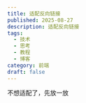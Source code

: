 ```yaml
---
title: 适配反向链接
published: 2025-08-27
description: 适配反向链接
tags:
  - 技术
  - 思考
  - 教程
  - 博客
category: 前端
draft: false
---
```

不想适配了，先放一放